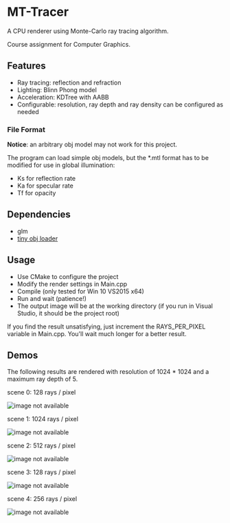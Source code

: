 # MT-Tracer

A CPU renderer using Monte-Carlo ray tracing algorithm.

Course assignment for Computer Graphics.

## Features

* Ray tracing: reflection and refraction
* Lighting: Blinn Phong model
* Acceleration: KDTree with AABB
* Configurable: resolution, ray depth and ray density can be configured as needed

### File Format

__Notice__: an arbitrary obj model may not work for this project.

The program can load simple obj models, but the *.mtl format has to be modified for use in global illumination:

* Ks for reflection rate
* Ka for specular rate
* Tf for opacity

## Dependencies

* glm
* [tiny obj loader](https://github.com/syoyo/tinyobjloader)

## Usage

* Use CMake to configure the project
* Modify the render settings in Main.cpp
* Compile (only tested for Win 10 VS2015 x64)
* Run and wait (patience!)
* The output image will be at the working directory (if you run in Visual Studio, it should be the project root)

If you find the result unsatisfying, just increment the RAYS_PER_PIXEL variable in Main.cpp. You'll wait much longer for a better result.

## Demos

The following results are rendered with resolution of 1024 * 1024 and a maximum ray depth of 5.

scene 0: 128 rays / pixel

![image not available](samples/house_128.png)

scene 1: 1024 rays / pixel

![image not available](samples/scene1_1024.png)

scene 2: 512 rays / pixel

![image not available](samples/scene2_512.png)

scene 3: 128 rays / pixel

![image not available](samples/scene3_128.png)

scene 4: 256 rays / pixel

![image not available](samples/scene4_256.png)